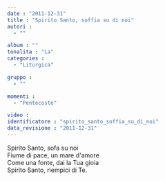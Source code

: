 ```yaml
---
date : "2011-12-31"
title : "Spirito Santo, soffia su di noi"
autori : 
  - ""

album : ""
tonalita : "La"
categories : 
  - "Liturgica"

gruppo : 
  - ""

momenti : 
  - "Pentecoste"

video : 
identificatore : "spirito_santo_soffia_su_di_noi"
data_revisione : "2011-12-31"
---
```

  
  
Spirito Santo, sofa su noi  
Fiume di pace, un mare d'amore  
Come una fonte,	 dai la Tua gioia  
Spirito Santo, riempici di Te.  
  
  
  
